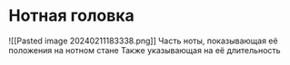 # Нотная головка
![[Pasted image 20240211183338.png]]
Часть ноты, показывающая её положения на нотном стане
Также указывающая на её длительность